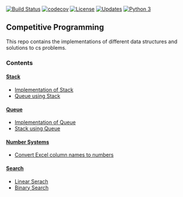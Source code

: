 [![Build Status](https://travis-ci.org/riyasyash/CompetitiveProgramming.svg?branch=master)](https://travis-ci.org/riyasyash/CompetitiveProgramming)
[![codecov](https://codecov.io/gh/riyasyash/CompetitiveProgramming/branch/master/graph/badge.svg)](https://codecov.io/gh/riyasyash/CompetitiveProgramming)
[![License](https://img.shields.io/badge/License-Apache%202.0-blue.svg)](https://opensource.org/licenses/Apache-2.0)
[![Updates](https://pyup.io/repos/github/riyasyash/CompetitiveProgramming/shield.svg)](https://pyup.io/repos/github/riyasyash/CompetitiveProgramming/)
[![Python 3](https://pyup.io/repos/github/riyasyash/CompetitiveProgramming/python-3-shield.svg)](https://pyup.io/repos/github/riyasyash/CompetitiveProgramming/)

## Competitive Programming
This repo contains the implementations of different data structures and solutions to cs problems.

### Contents

#### [Stack](Stack)
* [Implementation of Stack](Stack/Stack.py)
* [Queue using Stack](Stack/Queue_with_stack.py)

#### [Queue](Queue)
* [Implementation of Queue](Queue/Queue.py)
* [Stack using Queue](Queue/stack_with_queue.py)

#### [Number Systems](NumberSystems)
* [Convert Excel column names to numbers](NumberSystems/ExcelConverter.py)

#### [Search](Searching)
* [Linear Serach](Searching/linear_search.py)
* [Binary Search](Searching/BinarySearch.py)
